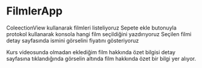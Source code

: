 # FilmlerApp
ColeectionView kullanarak filmleri listeliyoruz
Sepete ekle butonuyla protokol kullanarak konsola hangi film seçildiğini yazdırıyoruz
Seçilen filmi detay sayfasında ismini görselini fiyatını gösteriyoruz

Kurs videosunda olmadan eklediğim film hakkında özet bilgisi detay sayfasına tıklandığında görselin altında film hakkında özet bir bilgi yer alıyor.

